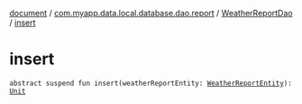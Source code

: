 [document](../../index.md) / [com.myapp.data.local.database.dao.report](../index.md) / [WeatherReportDao](index.md) / [insert](./insert.md)

# insert

`abstract suspend fun insert(weatherReportEntity: `[`WeatherReportEntity`](../../com.myapp.data.local.database.entity.report/-weather-report-entity/index.md)`): `[`Unit`](https://kotlinlang.org/api/latest/jvm/stdlib/kotlin/-unit/index.html)